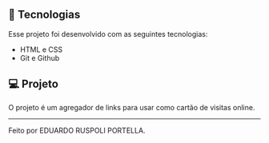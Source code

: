 ## 🚀 Tecnologias

Esse projeto foi desenvolvido com as seguintes tecnologias:

- HTML e CSS
- Git e Github


## 💻 Projeto

O projeto é um agregador de links para usar como cartão de visitas online.

---

Feito por EDUARDO RUSPOLI PORTELLA.